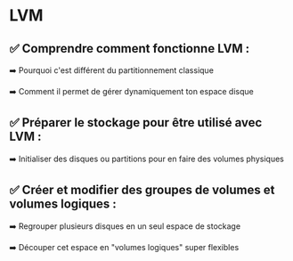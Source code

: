 # LVM

## ✅ **Comprendre** comment fonctionne **LVM** :

➡️ Pourquoi c'est différent du partitionnement classique

➡️ Comment il permet de gérer dynamiquement ton espace disque



## ✅ **Préparer** le stockage pour être utilisé avec **LVM** :

➡️ Initialiser des disques ou partitions pour en faire des volumes physiques



## ✅ **Créer et modifier** des groupes de volumes et volumes logiques :

➡️ Regrouper plusieurs disques en un seul espace de stockage

➡️ Découper cet espace en "volumes logiques" super flexibles


